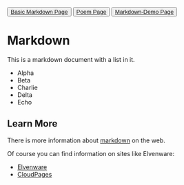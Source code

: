 <br>

<div class = "padded">

<button type="button" class="btn btn-xs btn-danger">[Basic Markdown Page](all-test.html)</button>
<button type="button" class="btn btn-xs btn-danger">[Poem Page](Prog270OzymandisAvodayev-1.html) </button>
<button type="button" class="btn btn-xs btn-danger">[Markdown-Demo Page](Markdown-Demo.html)</button>


</div>


Markdown
========

This is a markdown document with a list in it.

- Alpha
- Beta
- Charlie
- Delta
- Echo

Learn More
----------

There is more information about [markdown](https://www.google.com/search?q=markdown) on the web.

Of course you can find information on sites like Elvenware:

- [Elvenware](http://www.elvenware.com)
- [CloudPages](http://elvenware.com/charlie/books/CloudNotes/CloudNotes.html)

